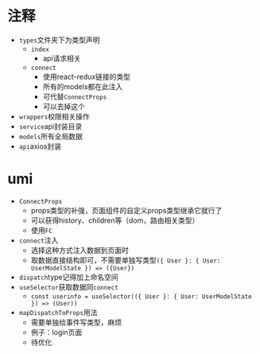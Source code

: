 # 注释
- ``types``文件夹下为类型声明
  - ``index``
    - api请求相关
  - ``connect``
    - 使用react-redux链接的类型
    - 所有的models都在此注入
    - 可代替``ConnectProps``
    - 可以去掉这个
- ``wrappers``权限相关操作
- ``service``api封装目录
- ``models``所有全局数据
- ``api``axios封装

# umi
- ``ConnectProps``
  - props类型的补强，页面组件的自定义props类型继承它就行了
  - 可以获得history、children等（dom，路由相关类型）
  - 使用``FC``
- ``connect``注入
  - 选择这种方式注入数据到页面时
  - 取数据直接结构即可，不需要单独写类型``({ User }: { User: UserModelState }) => ({User})``
- ``dispatch``type记得加上命名空间
- ``useSelector``获取数据同``connect``
  - ``const userinfo = useSelector(({ User }: { User: UserModelState }) => (User))``
- ``mapDispatchToProps``用法
  - 需要单独给事件写类型，麻烦
  - 例子：login页面
  - 待优化